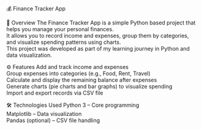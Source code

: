💰 Finance Tracker App

 📌 Overview
The Finance Tracker App is a simple Python based project that helps you manage your personal finances.  
It allows you to record income and expenses, group them by categories, and visualize spending patterns using charts.  
This project was developed as part of my learning journey in Python and data visualization.



 ⚙️ Features
 Add and track income and expenses  
 Group expenses into categories (e.g., Food, Rent, Travel)  
 Calculate and display the remaining balance after expenses  
 Generate charts (pie charts and bar graphs) to visualize spending  
 Import and export records via CSV file  



 🛠️ Technologies Used
 Python 3 – Core programming  
 Matplotlib – Data visualization  
 Pandas (optional) – CSV file handling  
